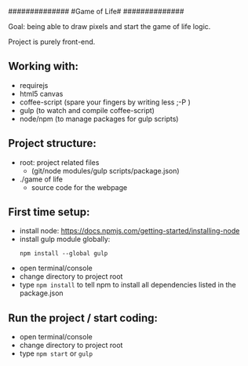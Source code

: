 ##############
#Game of Life#
##############

Goal: being able to draw pixels and start the game of life logic.

Project is purely front-end.

Working with:
-------------
- requirejs
- html5 canvas
- coffee-script (spare your fingers by writing less ;-P )
- gulp (to watch and compile coffee-script)
- node/npm (to manage packages for gulp scripts)

Project structure:
------------------
- root: project related files
  - (git/node modules/gulp scripts/package.json)
- ./game of life
  - source code for the webpage

First time setup:
-----------------
- install node: https://docs.npmjs.com/getting-started/installing-node
- install gulp module globally: 
    ```
    npm install --global gulp
    ```
- open terminal/console
- change directory to project root
- type ```npm install``` to tell npm to install all dependencies listed in the package.json

Run the project / start coding:
-------------------------------
- open terminal/console
- change directory to project root
- type ```npm start``` or ```gulp```
